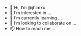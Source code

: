 - 👋 Hi, I’m @jhimxx
- 👀 I’m interested in ...
- 🌱 I’m currently learning ...
- 💞️ I’m looking to collaborate on ...
- 📫 How to reach me ...

<!---
jhimxx/jhimxx is a ✨ special ✨ repository because its `README.md` (this file) appears on your GitHub profile.
You can click the Preview link to take a look at your changes.
--->
